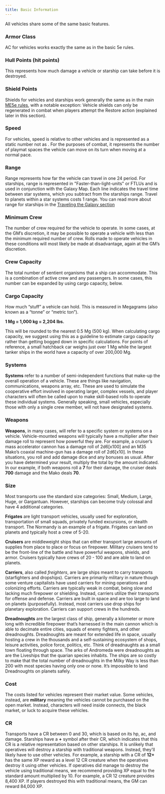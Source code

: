 ```yaml
---
title: Basic Information
---
```

All vehicles share some of the same basic features.

### Armor Class
AC for vehicles works exactly the same as in the basic 5e rules.

### Hull Points (hit points)
This represents how much damage a vehicle or starship can take before it is destroyed.

### Shield Points
Shields for vehicles and starships work generally the same as in the main [ME5e rules](/manual/combat#shields),
with a notable exception: Vehicle shields can only be regenerated in combat when players attempt the
Restore action (explained later in this section).

### Speed
For vehicles, speed is relative to other vehicles and is represented as a static number not as <me-distance length="0" />. For
the purposes of combat, it represents the number of playmat spaces the vehicle can move on its turn when moving
at a normal pace.

### Range
Range represents how far the vehicle can travel in one 24 period. For starships, range is represented in "Faster-than-light-units"
or FTLUs and is used in conjunction with
the Galaxy Map. Each line indicates the travel time between star systems, which you subtract from the starships range.
Travel to planets within a star systems costs 1 range. You can read more about range for starships in the
[Traveling the Galaxy section](/manual/vehicles#travelling-the-galaxy)

### Minimum Crew
The number of crew required for the vehicle to operate. In some cases, at the GM’s discretion, it may be possible to
operate a vehicle with less than the minimum required number of crew. Rolls made to operate vehicles in these conditions
will most likely be made at disadvantage, again at the GM’s discretion.

### Crew Capacity
The total number of sentient organisms that a ship can accommodate. This is a combination of active crew and any passengers.
In some cases, this number can be expanded by using cargo capacity, below.

### Cargo Capacity
How much “stuff” a vehicle can hold. This is measured in Megagrams (also known as a “tonne” or “metric ton”).

__1 Mg = 1,000 kg = 2,204 lbs.__

This will be rounded to the nearest 0.5 Mg (500 kg). When calculating cargo
capacity, we suggest using this as a guideline to estimate cargo capacity rather than getting bogged down in specific
calculations. For points of reference, a small hatchback car weighs just over 1 Mg while the largest tanker ships
in the world have a capacity of over 200,000 Mg.

### Systems
__Systems__ refer to a number of semi-independent functions that make-up the overall operation of a vehicle. These are
things like navigation, communications, weapons array, etc. These are used to simulate the cooperative effort involved
in operating larger, complex vessels, and player characters will often be called upon to make skill-based rolls to
operate these individual systems. Generally speaking, small vehicles, especially those with only a single crew member,
will not have designated systems.

### Weapons
__Weapons__, in many cases, will refer to a specific system or systems on a vehicle. Vehicle-mounted weapons will
typically have a multiplier after their damage roll to represent how powerful they are. For example, a cruiser’s mass
accelerator cannon has a damage roll of 2d6[x100] and an M35 Mako’s coaxial machine-gun has a damage roll of 2d6[x10].
In these situations, you roll and add damage dice and any bonuses as usual. After you have determined your result,
multiply the total by the amount indicated. In our example, if both weapons roll a __7__ for their damage, the cruiser
deals __700__ damage and the Mako deals __70__.

### Size

Most transports use the standard size categories: Small, Medium, Large, Huge, or Gargantuan. However,
starships can become truly colossal and have 4 additional categories.

__Frigates__ are light transport vehicles, usually used for exploration, transportation of small squads, privately
funded excursions, or stealth transport. The Normandy is an example of a frigate. Frigates can land on planets and
typically host a crew of 5-20.

__Cruisers__ are middleweight ships that can either transport large amounts of supplies from place to place or focus on
firepower. Military cruisers tend to be the front-line of the battle and have powerful weapons, shields, and armor.
Cruisers typically have crews of 20 - 100 and are able to land on planets.

__Carriers__, also called _freighters_,
are large ships meant to carry transports (starfighters and dropships). Carriers are primarily military
in nature though some venture capitalists have used carriers for mining operations and colonizing efforts. Carriers are
typically weak in combat, being slow and lacking much firepower or shielding. Instead, carriers utilize their transports
for offense and defense. Carriers are built in space and are too large to land on planets (purposefully). Instead, most
carriers use drop ships for planetary exploration. Carriers can support crews in the hundreds.

__Dreadnoughts__ are the largest class of ship, generally a kilometer or more long with incredible firepower that’s
harnessed in the main cannon which is able to decimate entire cities, squads of enemy fighters, and other dreadnoughts. Dreadnoughts
are meant for extended life in space, usually hosting a crew in the thousands and a self-sustaining ecosystem of shops,
leisure activities, police force, politics, etc. Think of dreadnaughts as a small town floating through space. The arks
of Andromeda were dreadnoughts as are the Liveships that the quarian species inhabits. The ships are so costly to make
that the total number of dreadnoughts in the Milky Way is less than 200 with most species having only one or none. It’s
impossible to land Dreadnoughts on planets safely.

### Cost
The costs listed for vehicles represent their market value. Some vehicles, instead, are __military__ meaning the vehicles
cannot be purchased on the open market. Instead, characters will need inside connects, the black market, or luck
to acquire these vehicles.

### CR
Transports have a CR between 0 and 30, which is based on its hp, ac, and damage. Starships have a __+__ symbol after
their CR, which indicates that this CR is a relative representation based on other starships. It is unlikely that operatives
will destroy a starship with traditional weapons. Instead, they'll likely have to use other vehicles. For example,
a starship with a CR of __12+__ has the same XP reward as a level 12 CR creature when the operatives destroy it
using other vehicles. If operatives did manage to destroy the vehicle using traditional means, we recommend
providing XP equal to the standard amount multiplied by 10. For example, a CR 12 creature provides 8,400 XP. If players
destroyed this with traditional means, the GM can reward 84,000 XP.
